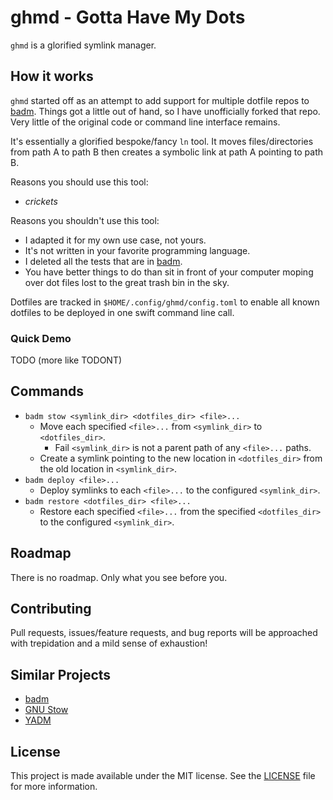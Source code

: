 # ghmd - Gotta Have My Dots

`ghmd` is a glorified symlink manager.

## How it works

`ghmd` started off as an attempt to add support for multiple dotfile repos to [badm](https://github.com/jakeschurch/badm). Things got a little out of hand, so I have unofficially forked that repo. Very little of the original code or command line interface remains.

It's essentially a glorified bespoke/fancy `ln` tool. It moves files/directories from path A to path B then creates a symbolic link at path A pointing to path B.

Reasons you should use this tool:
* *crickets*

Reasons you shouldn't use this tool:

* I adapted it for my own use case, not yours.
* It's not written in your favorite programming language.
* I deleted all the tests that are in [badm](https://github.com/jakeschurch/badm).
* You have better things to do than sit in front of your computer moping over
  dot files lost to the great trash bin in the sky.

Dotfiles are tracked in `$HOME/.config/ghmd/config.toml` to enable all known dotfiles to be deployed in one swift command line call.

### Quick Demo

TODO (more like TODONT)

## Commands

* `badm stow <symlink_dir> <dotfiles_dir> <file>...`
  * Move each specified `<file>...` from `<symlink_dir>` to `<dotfiles_dir>`.
    * Fail `<symlink_dir>` is not a parent path of any `<file>...` paths.
  * Create a symlink pointing to the new location in `<dotfiles_dir>` from the old location in `<symlink_dir>`.
* `badm deploy <file>...`
  * Deploy symlinks to each `<file>...` to the configured `<symlink_dir>`.
* `badm restore <dotfiles_dir> <file>...`
  * Restore each specified `<file>...` from the specified `<dotfiles_dir>` to the configured `<symlink_dir>`.

## Roadmap

There is no roadmap. Only what you see before you.

## Contributing

Pull requests, issues/feature requests, and bug reports will be approached with trepidation and a mild sense of exhaustion!

## Similar Projects

- [badm](https://github.com/jakeschurch/badm)
- [GNU Stow](https://www.gnu.org/software/stow/)
- [YADM](https://www.yadm.io)

## License

This project is made available under the MIT license. See the [LICENSE](LICENSE) file for more information.
